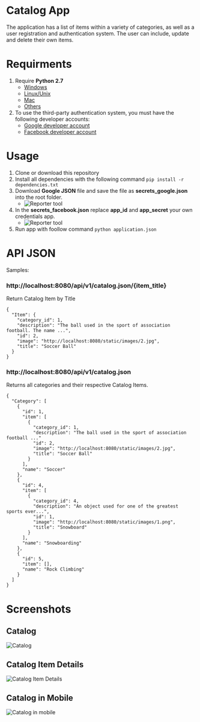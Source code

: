 # Catalog App

The application has a list of items within a variety of categories, as well as a user registration and authentication system.
The user can include, update and delete their own items.

# Requirments

1. Require **Python 2.7**
   - [Windows](https://www.python.org/downloads/windows/)
   - [Linux/Unix](https://www.python.org/downloads/source/)
   - [Mac](https://www.python.org/downloads/mac-osx/)
   - [Others](https://www.python.org/download/other/)
1. To use the third-party authentication system, you must have the following developer accounts:
   - [Google developer account](https://console.developers.google.com)
   - [Facebook developer account](https://developers.facebook.com/)

# Usage

1. Clone or download this repository
1. Install all dependencies with the following command `pip install -r dependencies.txt`
1. Download **Google JSON** file and save the file as **secrets_google.json** into the root folder.
   - ![](https://github.com/denmarksdev/catalog/blob/master/google_console.JPG?raw=true "Reporter tool")
1. In the **secrets_facebook.json** replace **app_id** and **app_secret** your own credentials app.
   - ![](https://github.com/denmarksdev/catalog/blob/master/facebook_config.jpg?raw=true "Reporter tool")
1. Run app with foollow command `python application.json` 
 

# API JSON

Samples:

### http://localhost:8080/api/v1/catalog.json/{item_title}
Return Catalog Item by Title
```
{
  "Item": {
    "category_id": 1, 
    "description": "The ball used in the sport of association football. The name ...", 
    "id": 2, 
    "image": "http://localhost:8080/static/images/2.jpg", 
    "title": "Soccer Ball"
  }
}
```
### http://localhost:8080/api/v1/catalog.json
Returns all categories and their respective Catalog Items.
```
{
  "Category": [
    {
      "id": 1, 
      "item": [
        {
          "category_id": 1, 
          "description": "The ball used in the sport of association football ..." 
          "id": 2, 
          "image": "http://localhost:8080/static/images/2.jpg", 
          "title": "Soccer Ball"
        }
      ], 
      "name": "Soccer"
    }, 
    {
      "id": 4, 
      "item": [
        {
          "category_id": 4, 
          "description": "An object used for one of the greatest sports ever...", 
          "id": 1, 
          "image": "http://localhost:8080/static/images/1.png", 
          "title": "Snowboard"
        }
      ], 
      "name": "Snowboarding"
    }, 
    {
      "id": 5, 
      "item": [], 
      "name": "Rock Climbing"
    } 
  ]
}

```

# Screenshots
## Catalog

![](https://github.com/denmarksdev/catalog/blob/master/catalog.JPG?raw=true "Catalog")

## Catalog Item Details

![](https://github.com/denmarksdev/catalog/blob/master/catalog-item-details.JPG?raw=true "Catalog Item Details")

## Catalog in Mobile

![](https://github.com/denmarksdev/catalog/blob/master/catalog-mobile.JPG?raw=true "Catalog in mobile")
